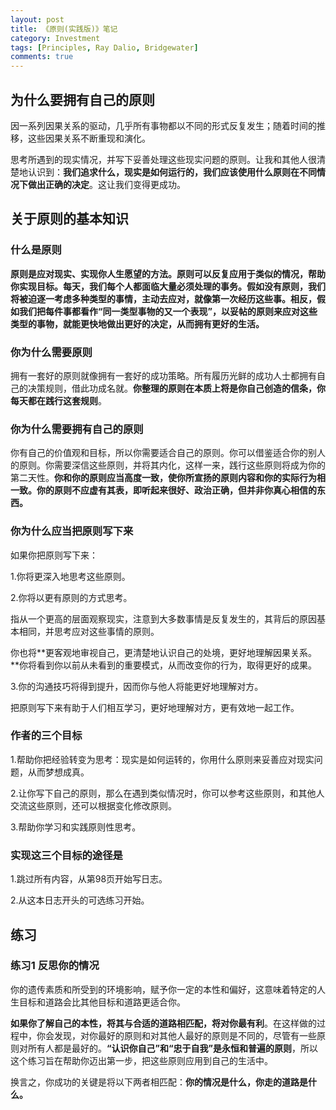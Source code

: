 ```yaml
---
layout: post
title: 《原则(实践版)》笔记
category: Investment
tags: [Principles, Ray Dalio, Bridgewater]
comments: true
---
```


## 为什么要拥有自己的原则

因一系列因果关系的驱动，几乎所有事物都以不同的形式反复发生；随着时间的推移，这些因果关系不断重现和演化。

思考所遇到的现实情况，并写下妥善处理这些现实问题的原则。让我和其他人很清楚地认识到：**我们追求什么，现实是如何运行的，我们应该使用什么原则在不同情况下做出正确的决定**。这让我们变得更成功。

## 关于原则的基本知识

### 什么是原则

**原则是应对现实、实现你人生愿望的方法。原则可以反复应用于类似的情况，帮助你实现目标。**每天，我们每个人都面临大量必须处理的事务。假如没有原则，我们将被迫逐一考虑多种类型的事情，主动去应对，就像第一次经历这些事。相反，假如我们**把每件事都看作“同一类型事物的又一个表现”​，以妥帖的原则来应对这些类型的事物，就能更快地做出更好的决定，从而拥有更好的生活。**

### 你为什么需要原则

拥有一套好的原则就像拥有一套好的成功策略。所有履历光鲜的成功人士都拥有自己的决策规则，借此功成名就。**你整理的原则在本质上将是你自己创造的信条，你每天都在践行这套规则**。

### 你为什么需要拥有自己的原则

你有自己的价值观和目标，所以你需要适合自己的原则。你可以借鉴适合你的别人的原则。你需要深信这些原则，并将其内化，这样一来，践行这些原则将成为你的第二天性。**你和你的原则应当高度一致，使你所宣扬的原则内容和你的实际行为相一致。你的原则不应虚有其表，即听起来很好、政治正确，但并非你真心相信的东西。**

### 你为什么应当把原则写下来

如果你把原则写下来：

1.你将更深入地思考这些原则。

2.你将以更有原则的方式思考。

指从一个更高的层面观察现实，注意到大多数事情是反复发生的，其背后的原因基本相同，并思考应对这些事情的原则。

你也将**更客观地审视自己，更清楚地认识自己的处境，更好地理解因果关系。**你将看到你以前从未看到的重要模式，从而改变你的行为，取得更好的成果。

3.你的沟通技巧将得到提升，因而你与他人将能更好地理解对方。

把原则写下来有助于人们相互学习，更好地理解对方，更有效地一起工作。

### 作者的三个目标

1.帮助你把经验转变为思考：现实是如何运转的，你用什么原则来妥善应对现实问题，从而梦想成真。

2.让你写下自己的原则，那么在遇到类似情况时，你可以参考这些原则，和其他人交流这些原则，还可以根据变化修改原则。

3.帮助你学习和实践原则性思考。

### 实现这三个目标的途径是

1.跳过所有内容，从第98页开始写日志。

2.从这本日志开头的可选练习开始。

## 练习

### 练习1 反思你的情况

你的遗传素质和所受到的环境影响，赋予你一定的本性和偏好，这意味着特定的人生目标和道路会比其他目标和道路更适合你。

**如果你了解自己的本性，将其与合适的道路相匹配，将对你最有利**。在这样做的过程中，你会发现，对你最好的原则和对其他人最好的原则是不同的，尽管有一些原则对所有人都是最好的。**​“认识你自己”和“忠于自我”是永恒和普遍的原则**，所以这个练习旨在帮助你迈出第一步，把这些原则应用到自己的生活中。

换言之，你成功的关键是将以下两者相匹配：**你的情况是什么，你走的道路是什么。**
